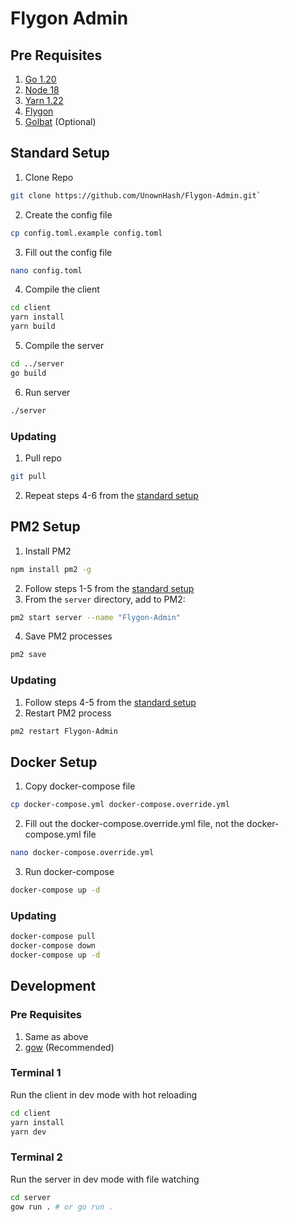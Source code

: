 # Flygon Admin

## Pre Requisites

1. [Go 1.20](https://go.dev/doc/install)
2. [Node 18](https://nodejs.org/en/download)
3. [Yarn 1.22](https://classic.yarnpkg.com/lang/en/docs/install/#mac-stable)
4. [Flygon](https://github.com/UnownHash/Flygon)
5. [Golbat](https://github.com/UnownHash/Golbat) (Optional)

## Standard Setup

1. Clone Repo

```bash
git clone https://github.com/UnownHash/Flygon-Admin.git`
```

2. Create the config file

```bash
cp config.toml.example config.toml
```

3. Fill out the config file

```bash
nano config.toml
```

4. Compile the client

```bash
cd client
yarn install
yarn build
```

5. Compile the server

```bash
cd ../server
go build
```

6. Run server

```bash
./server
```

### Updating

1. Pull repo

```bash
git pull
```

2. Repeat steps 4-6 from the [standard setup](#standard-setup)

## PM2 Setup

1. Install PM2

```bash
npm install pm2 -g
```

2. Follow steps 1-5 from the [standard setup](#standard-setup)
3. From the `server` directory, add to PM2:

```bash
pm2 start server --name "Flygon-Admin"
```

4. Save PM2 processes

```bash
pm2 save
```

### Updating

1. Follow steps 4-5 from the [standard setup](#standard-setup)
2. Restart PM2 process

```bash
pm2 restart Flygon-Admin
```

## Docker Setup

1. Copy docker-compose file

```bash
cp docker-compose.yml docker-compose.override.yml
```

2. Fill out the docker-compose.override.yml file, not the docker-compose.yml file

```bash
nano docker-compose.override.yml
```

3. Run docker-compose

```bash
docker-compose up -d
```

### Updating

```bash
docker-compose pull
docker-compose down
docker-compose up -d
```

## Development

### Pre Requisites

1. Same as above
2. [gow](https://github.com/bmatzelle/gow) (Recommended)

### Terminal 1

Run the client in dev mode with hot reloading

```bash
cd client
yarn install
yarn dev
```

### Terminal 2

Run the server in dev mode with file watching

```bash
cd server
gow run . # or go run .
```
